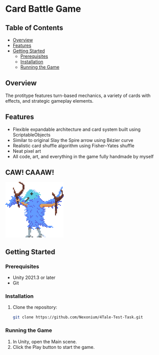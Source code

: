# Card Battle Game


## Table of Contents
- [Overview](#overview)
- [Features](#features)
- [Getting Started](#getting-started)
  - [Prerequisites](#prerequisites)
  - [Installation](#installation)
  - [Running the Game](#running-the-game)

## Overview
The protitype features turn-based mechanics, a variety of cards with effects, and strategic gameplay elements.

## Features
- Flexible expandable architecture and card system built using ScriptableObjects
- Similar to original Slay the Spire arrow using Bézier curve
- Realistic card shuffle algorithm using Fisher–Yates shuffle
- Neat pixel art
- All code, art, and everything in the game fully handmade by myself

## CAW! CAAAW!
![Screenshot 1](https://github.com/Nexonium/4Tale-Test-Task/blob/main/Assets/Sprites/Enemy_1.png)

## Getting Started

### Prerequisites
- Unity 2021.3 or later
- Git

### Installation
1. Clone the repository:
   ```sh
   git clone https://github.com/Nexonium/4Tale-Test-Task.git

### Running the Game
1. In Unity, open the Main scene.
2. Click the Play button to start the game.
